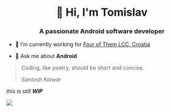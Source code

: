 <h1 align="center">👋 Hi, I'm Tomislav</h1>

<h3 align="center">A passionate Android software developer</h3>


- 🔭 I’m currently working for [Four of Them LCC, Croatia](https://4ofthem.eu/)

- 💬 Ask me about **Android**


> Coding, like poetry, should be short and concise.
> 
> *Santosh Kalwar*


*this is still **WIP***

![](https://komarev.com/ghpvc/?username=ttkalcevic&label=Profile%20views&color=0e75b6&style=for-the-badge&abbreviated=true&color=brightgreen)